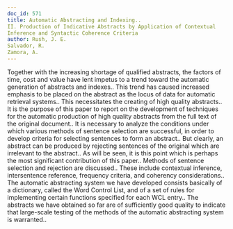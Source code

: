 ```yaml
---
doc_id: 571
title: Automatic Abstracting and Indexing..
II. Production of Indicative Abstracts by Application of Contextual 
Inference and Syntactic Coherence Criteria
author: Rush, J. E.
Salvador, R.
Zamora, A.
---
```


Together with the increasing shortage of qualified abstracts, the factors 
of time, cost and value have lent impetus to a trend toward the automatic 
generation of abstracts and indexes.. This trend has caused increased emphasis
to be placed on the abstract as the locus of data for automatic retrieval
systems.. This necessitates the creating of high quality abstracts.. It is the
purpose of this paper to report on the development of techniques for the 
automatic production of high quality abstracts from the full text of the 
original document.. It is necessary to analyze the conditions under which 
various methods of sentence selection are successful, in order to develop 
criteria for selecting sentences to form an abstract.. But clearly, an abstract 
can be produced by rejecting sentences of the original which are irrelevant to 
the abstract.. As will be seen, it is this point which is perhaps the most
significant contribution of this paper.. Methods of sentence selection and
rejection are discussed.. These include contextual inference, intersentence
reference, frequency criteria, and coherency considerations.. The automatic
abstracting system we have developed consists basically of a dictionary, called 
the Word Control List, and of a set of rules for implementing certain functions
specified for each WCL entry.. The abstracts we have obtained so far are of
sufficiently good quality to indicate that large-scale testing of the methods
of the automatic abstracting system is warranted..